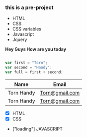 ### this is a pre-project

- HTML
- CSS
- CSS variables
- Javascript
- Jquery

**Hey Guys How are you today**

```Javascript

var first = "Torn";
var second = "Handy":
var full = first + second;

```

| Name       | Email          |
| ---------- | -------------- |
| Torn Handy | Torn@gmail.com |
| Torn Handy | Torn@gmail.com |

- [x] HTML
- [x] CSS
- ["loading"] JAVASCRIPT
